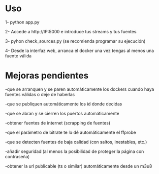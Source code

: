 # Uso
1- python app.py

2- Accede a http://IP:5000 e introduce tus streams y tus fuentes

3- pyhon check_sources.py (se recomienda programar su ejecución)

4- Desde la interfaz web, arranca el docker una vez tengas al menos una fuente válida





# Mejoras pendientes

-que se arranquen y se paren automáticamente los dockers cuando haya fuentes válidas o deje de haberlas

-que se publiquen automáticamente los id donde decidas

-que se abran y se cierren los puertos automáticamente

-obtener fuentes de internet (scrapping de fuentes)

-que el parámetro de bitrate te lo dé automáticamente el ffprobe

-que se detecten fuentes de baja calidad (con saltos, inestables, etc.)

-añadir seguridad (al menos la posibilidad de proteger la página con contraseña)

-obtener la url publicable (ts o similar) automáticamente desde un m3u8
